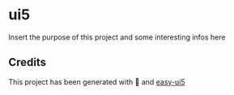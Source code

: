 # ui5

Insert the purpose of this project and some interesting infos here

## Credits

This project has been generated with 💙 and [easy-ui5](https://github.com/SAP)
